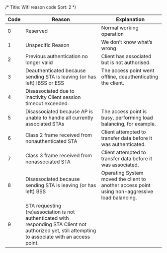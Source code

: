 /*
 Title: Wifi reason code
 Sort: 2
 */

|Code|Reason|Explanation
|----|----|----
|0|	Reserved|	Normal working operation
|1|	Unspecific Reason|	We don’t know what’s wrong
|2|	Previous authentication no longer valid|	Client has associated but is not authorised.
|3|	Deauthenticated because sending STA is leaving (or has left) IBSS or ESS|	The access point went offline, deauthenticating the client.
|4|	Disassociated due to inactivity	Client session timeout exceeded.| |
|5|	Disassociated because AP is unable to handle all currently associated STAs|	The access point is busy, performing load balancing, for example.
|6|	Class 2 frame received from nonauthenticated STA|	Client attempted to transfer data before it was authenticated.
|7|	Class 3 frame received from nonassociated STA|	Client attempted to transfer data before it was associated.
|8|	Disassociated because sending STA is leaving (or has left) BSS|	Operating System moved the client to another access point using non-aggressive load balancing.
|9|	STA requesting (re)association is not authenticated with responding STA	Client not authorized yet, still attempting to associate with an access point.|
